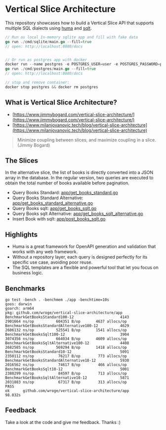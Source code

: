 # Vertical Slice Architecture

This repository showcases how to build a Vertical Slice API that supports multiple SQL dialects using [huma](https://github.com/danielgtaylor/huma) and [sqlt](https://github.com/wroge/sqlt).

```go
// Run as local In-memory sqlite app and fill with fake data
go run ./cmd/sqlite/main.go --fill=true
// open: http://localhost:8080/docs


// Or run as postgres app with docker
docker run --name postgres -e POSTGRES_USER=user -e POSTGRES_PASSWORD=password -e POSTGRES_DB=db -p 5432:5432 -d postgres:16
go run ./cmd/postgres/main.go --fill=true
// open: http://localhost:8080/docs

// stop and remove container:
docker stop postgres && docker rm postgres
```

## What is Vertical Slice Architecture?

- [https://www.jimmybogard.com/vertical-slice-architecture/](https://www.jimmybogard.com/vertical-slice-architecture/)
- [https://www.milanjovanovic.tech/blog/vertical-slice-architecture](https://www.milanjovanovic.tech/blog/vertical-slice-architecture)

> Minimize coupling between slices, and maximize coupling in a slice. (Jimmy Bogard)

## The Slices

In the alternative slice, the list of books is directly converted into a JSON array in the database. In the regular version, two queries are executed to obtain the total number of books available before pagination.

- Query Books Standard: [app/get_books_standard.go](https://github.com/wroge/vertical-slice-architecture/blob/main/app/get_books_standard.go)
- Query Books Standard Alternative: [app/get_books_standard_alternative.go](https://github.com/wroge/vertical-slice-architecture/blob/main/app/get_books_standard_alternative.go)
- Query Books sqlt: [app/get_books_sqlt.go](https://github.com/wroge/vertical-slice-architecture/blob/main/app/get_books_sqlt.go)
- Query Books sqlt Alternative: [app/get_books_sqlt_alternative.go](https://github.com/wroge/vertical-slice-architecture/blob/main/app/get_books_sqlt_alternative.go)
- Insert Book with sqlt: [app/post_books_sqlt.go](https://github.com/wroge/vertical-slice-architecture/blob/main/app/post_books_sqlt.go)

## Highlights

- Huma is a great framework for OpenAPI generation and validation that works with any web framework.
- Without a repository layer, each query is designed perfectly for its specific use case, avoiding poor reuse.
- The SQL templates are a flexible and powerful tool that let you focus on business logic.

## Benchmarks

```
go test -bench . -benchmem ./app -benchtime=10s
goos: darwin
goarch: arm64
pkg: github.com/wroge/vertical-slice-architecture/app
BenchmarkGetBooksStandard100-12                     4143           2901664 ns/op          604351 B/op       4637 allocs/op
BenchmarkGetBooksStandardAlternative100-12          4629           2606132 ns/op          525541 B/op       1541 allocs/op
BenchmarkGetBooksSqlt100-12                         3904           3074356 ns/op          664034 B/op       4609 allocs/op
BenchmarkGetBooksSqltAlternative100-12              4408           2682585 ns/op          569294 B/op       1418 allocs/op
BenchmarkGetBooksStandard10-12                      5091           2350112 ns/op           76217 B/op        773 allocs/op
BenchmarkGetBooksStandardAlternative10-12           5930           2016562 ns/op           74617 B/op        466 allocs/op
BenchmarkGetBooksSqlt10-12                          5001           2380299 ns/op           84597 B/op        713 allocs/op
BenchmarkGetBooksSqltAlternative10-12               5871           2031883 ns/op           67317 B/op        313 allocs/op
PASS
ok      github.com/wroge/vertical-slice-architecture/app        98.032s
```

## Feedback

Take a look at the code and give me feedback. Thanks :)
